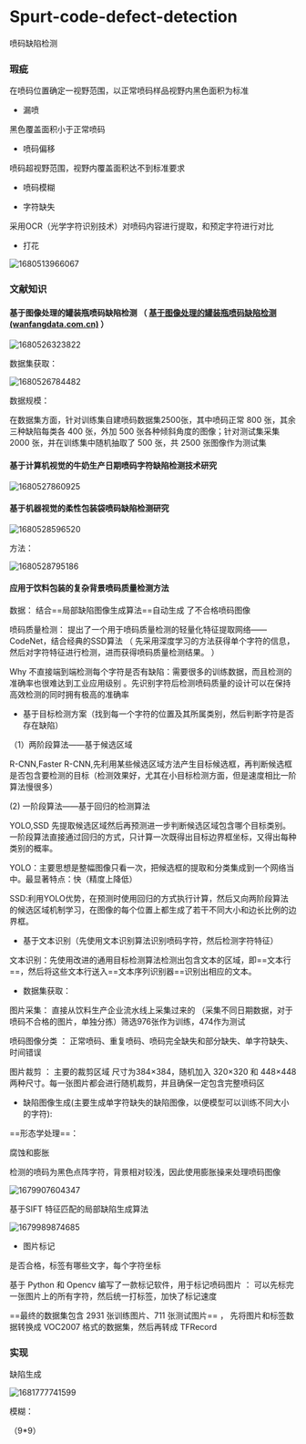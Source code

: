# Spurt-code-defect-detection
喷码缺陷检测

### 瑕疵

在喷码位置确定一视野范围，以正常喷码样品视野内黑色面积为标准

* 漏喷

黑色覆盖面积小于正常喷码

* 喷码偏移

喷码超视野范围，视野内覆盖面积达不到标准要求



* 喷码模糊 



* 字符缺失

采用OCR（光学字符识别技术）对喷码内容进行提取，和预定字符进行对比

* 打花

![1680513966067](README.assets/1680513966067-1681194993853.png)













### 文献知识



####  **基于图像处理的罐装瓶喷码缺陷检测** （ [基于图像处理的罐装瓶喷码缺陷检测 (wanfangdata.com.cn)](https://d.wanfangdata.com.cn/thesis/D02482422) ）

![1680526323822](README.assets/1680526323822-1681194993857.png)

数据集获取：

![1680526784482](README.assets/1680526784482-1681194993857.png)

数据规模：

 在数据集方面，针对训练集自建喷码数据集2500张，其中喷码正常 800 张，其余三种缺陷每类各 400 张，外加 500 张各种倾斜角度的图像；针对测试集采集 2000 张，并在训练集中随机抽取了 500 张，共 2500 张图像作为测试集 





#### 基于计算机视觉的牛奶生产日期喷码字符缺陷检测技术研究

![1680527860925](README.assets/1680527860925-1681194993857.png)





#### 基于机器视觉的柔性包装袋喷码缺陷检测研究

![1680528596520](README.assets/1680528596520-1681194993857.png)

方法：

![1680528795186](README.assets/1680528795186-1681194993857.png)









####  应用于饮料包装的复杂背景喷码质量检测方法 

数据： 结合==局部缺陷图像生成算法==自动生成 了不合格喷码图像 

喷码质量检测： 提出了一个用于喷码质量检测的轻量化特征提取网络——CodeNet，结合经典的SSD算法 （ 先采用深度学习的方法获得单个字符的信息， 然后对字符特征进行检测，进而获得喷码质量检测结果。 ）

Why 不直接端到端检测每个字符是否有缺陷：需要很多的训练数据，而且检测的准确率也很难达到工业应用级别 。先识别字符后检测喷码质量的设计可以在保持高效检测的同时拥有极高的准确率 



* 基于目标检测方案（找到每一个字符的位置及其所属类别，然后判断字符是否存在缺陷）  

（1）两阶段算法——基于候选区域

R-CNN,Faster R-CNN,先利用某些候选区域方法产生目标候选框，再判断候选框是否包含要检测的目标（检测效果好，尤其在小目标检测方面，但是速度相比一阶算法慢很多）

(2) 一阶段算法——基于回归的检测算法

YOLO,SSD   先提取候选区域然后再预测进一步判断候选区域包含哪个目标类别。一阶段算法直接通过回归的方式，只计算一次既得出目标边界框坐标，又得出每种类别的概率。

YOLO：主要思想是整幅图像只看一次，把候选框的提取和分类集成到一个网络当中。最显著特点：快（精度上降低）

SSD:利用YOLO优势，在预测时使用回归的方式执行计算，然后又向两阶段算法的候选区域机制学习，在图像的每个位置上都生成了若干不同大小和边长比例的边界框。

* 基于文本识别（先使用文本识别算法识别喷码字符，然后检测字符特征）

文本识别：先使用改进的通用目标检测算法检测出包含文本的区域，即==文本行==，然后将这些文本行送入==文本序列识别器==识别出相应的文本。



* 数据集获取：

图片采集： 直接从饮料生产企业流水线上采集过来的 （采集不同日期数据，对于喷码不合格的图片，单独分拣）筛选976张作为训练，474作为测试

 喷码图像分类 ： 正常喷码、重复喷码、喷码完全缺失和部分缺失、单字符缺失、 时间错误 

 图片裁剪 ： 主要的裁剪区域
尺寸为384×384，随机加入 320×320 和 448×448 两种尺寸。每一张图片都会进行随机裁剪，并且确保一定包含完整喷码区 

* 缺陷图像生成(主要生成单字符缺失的缺陷图像，以便模型可以训练不同大小的字符):

==形态学处理==：

腐蚀和膨胀

检测的喷码为黑色点阵字符，背景相对较浅，因此使用膨胀操来处理喷码图像 

![1679907604347](README.assets/1679907604347-1681194993858.png)

 基于SIFT 特征匹配的局部缺陷生成算法 

![1679989874685](README.assets/1679989874685-1681194993858.png)



* 图片标记

是否合格，标签有哪些文字，每个字符坐标

 基于 Python 和 Opencv 编写了一款标记软件，用于标记喷码图片 ： 可以先标完一张图片上的所有字符，然后统一打标签，加快了标记速度 

 ==最终的数据集包含 2931 张训练图片、711 张测试图片== ， 先将图片和标签数据转换成 VOC2007 格式的数据集，然后再转成 TFRecord 





### 实现



缺陷生成

![1681777741599](README.assets/1681777741599.png)

模糊：

（9*9）

